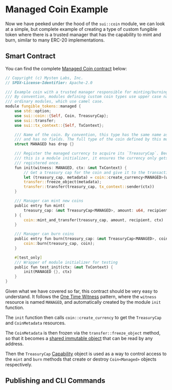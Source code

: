 # Managed Coin Example

Now we have peeked under the hood of the `sui::coin` module, we can look at a simple, but complete example of creating a type of custom fungible token where there is a trusted manager that has the capability to mint and burn, similar to many ERC-20 implementations. 

## Smart Contract

You can find the complete [Managed Coin contract](https://github.com/MystenLabs/sui/blob/main/sui_programmability/examples/fungible_tokens/sources/managed.move) below:

```rust
// Copyright (c) Mysten Labs, Inc.
// SPDX-License-Identifier: Apache-2.0

/// Example coin with a trusted manager responsible for minting/burning (e.g., a stablecoin)
/// By convention, modules defining custom coin types use upper case names, in contrast to
/// ordinary modules, which use camel case.
module fungible_tokens::managed {
    use std::option;
    use sui::coin::{Self, Coin, TreasuryCap};
    use sui::transfer;
    use sui::tx_context::{Self, TxContext};

    /// Name of the coin. By convention, this type has the same name as its parent module
    /// and has no fields. The full type of the coin defined by this module will be `COIN<MANAGED>`.
    struct MANAGED has drop {}

    /// Register the managed currency to acquire its `TreasuryCap`. Because
    /// this is a module initializer, it ensures the currency only gets
    /// registered once.
    fun init(witness: MANAGED, ctx: &mut TxContext) {
        // Get a treasury cap for the coin and give it to the transaction sender
        let (treasury_cap, metadata) = coin::create_currency<MANAGED>(witness, 2, b"MANAGED", b"", b"", option::none(), ctx);
        transfer::freeze_object(metadata);
        transfer::transfer(treasury_cap, tx_context::sender(ctx))
    }

    /// Manager can mint new coins
    public entry fun mint(
        treasury_cap: &mut TreasuryCap<MANAGED>, amount: u64, recipient: address, ctx: &mut TxContext
    ) {
        coin::mint_and_transfer(treasury_cap, amount, recipient, ctx)
    }

    /// Manager can burn coins
    public entry fun burn(treasury_cap: &mut TreasuryCap<MANAGED>, coin: Coin<MANAGED>) {
        coin::burn(treasury_cap, coin);
    }

    #[test_only]
    /// Wrapper of module initializer for testing
    public fun test_init(ctx: &mut TxContext) {
        init(MANAGED {}, ctx)
    }
}

```

Given what we have covered so far, this contract should be very easy to understand. It follows the [One Time Witness](./3_witness_design_pattern.md#one-time-witness) pattern, where the `witness` resource is named `MANAGED`, and automatically created by the module `init` function. 

The `init` function then calls `coin::create_currency` to get the `TreasuryCap` and `CoinMetadata` resources.

The `CoinMetadata` is then frozen via the `transfer::freeze_object` method, so that it becomes a [shared immutable object](../../unit-two/lessons/2_ownership.md#shared-immutable-objects) that can be read by any address. 

Then the `TreasuryCap` [Capability](../../unit-two/lessons/6_capability_design_pattern.md) object is used as a way to control access to the `mint` and `burn` methods that create or destroy `Coin<Managed>` objects respectively. 

## Publishing and CLI Commands

